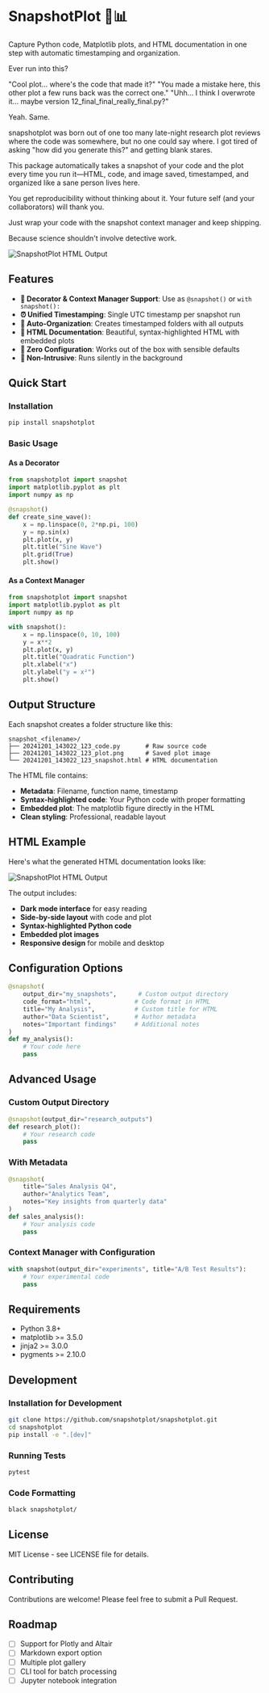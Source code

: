 # SnapshotPlot 📸📊

Capture Python code, Matplotlib plots, and HTML documentation in one step with automatic timestamping and organization.

Ever run into this?

"Cool plot... where's the code that made it?"
"You made a mistake here, this other plot a few runs back was the correct one."
"Uhh... I think I overwrote it... maybe version 12_final_final_really_final.py?"


Yeah. Same.

snapshotplot was born out of one too many late-night research plot reviews where the code was somewhere, but no one could say where. I got tired of asking "how did you generate this?" and getting blank stares.

This package automatically takes a snapshot of your code and the plot every time you run it—HTML, code, and image saved, timestamped, and organized like a sane person lives here.

You get reproducibility without thinking about it. Your future self (and your collaborators) will thank you.

Just wrap your code with the snapshot context manager and keep shipping.

Because science shouldn't involve detective work.

![SnapshotPlot HTML Output](assets/screenshot.png)

## Features

- **🔄 Decorator & Context Manager Support**: Use as `@snapshot()` or `with snapshot():`
- **⏰ Unified Timestamping**: Single UTC timestamp per snapshot run
- **📁 Auto-Organization**: Creates timestamped folders with all outputs
- **🎨 HTML Documentation**: Beautiful, syntax-highlighted HTML with embedded plots
- **🔧 Zero Configuration**: Works out of the box with sensible defaults
- **🚀 Non-Intrusive**: Runs silently in the background

## Quick Start

### Installation

```bash
pip install snapshotplot
```

### Basic Usage

#### As a Decorator

```python
from snapshotplot import snapshot
import matplotlib.pyplot as plt
import numpy as np

@snapshot()
def create_sine_wave():
    x = np.linspace(0, 2*np.pi, 100)
    y = np.sin(x)
    plt.plot(x, y)
    plt.title("Sine Wave")
    plt.grid(True)
    plt.show()
```

#### As a Context Manager

```python
from snapshotplot import snapshot
import matplotlib.pyplot as plt
import numpy as np

with snapshot():
    x = np.linspace(0, 10, 100)
    y = x**2
    plt.plot(x, y)
    plt.title("Quadratic Function")
    plt.xlabel("x")
    plt.ylabel("y = x²")
    plt.show()
```

## Output Structure

Each snapshot creates a folder structure like this:

```
snapshot_<filename>/
├── 20241201_143022_123_code.py       # Raw source code
├── 20241201_143022_123_plot.png      # Saved plot image
└── 20241201_143022_123_snapshot.html # HTML documentation
```

The HTML file contains:
- **Metadata**: Filename, function name, timestamp
- **Syntax-highlighted code**: Your Python code with proper formatting
- **Embedded plot**: The matplotlib figure directly in the HTML
- **Clean styling**: Professional, readable layout

## HTML Example

Here's what the generated HTML documentation looks like:

![SnapshotPlot HTML Output](assets/screenshot.png)

The output includes:
- **Dark mode interface** for easy reading
- **Side-by-side layout** with code and plot
- **Syntax-highlighted Python code**
- **Embedded plot images**
- **Responsive design** for mobile and desktop

## Configuration Options

```python
@snapshot(
    output_dir="my_snapshots",      # Custom output directory
    code_format="html",            # Code format in HTML
    title="My Analysis",           # Custom title for HTML
    author="Data Scientist",       # Author metadata
    notes="Important findings"     # Additional notes
)
def my_analysis():
    # Your code here
    pass
```

## Advanced Usage

### Custom Output Directory

```python
@snapshot(output_dir="research_outputs")
def research_plot():
    # Your research code
    pass
```

### With Metadata

```python
@snapshot(
    title="Sales Analysis Q4",
    author="Analytics Team",
    notes="Key insights from quarterly data"
)
def sales_analysis():
    # Your analysis code
    pass
```

### Context Manager with Configuration

```python
with snapshot(output_dir="experiments", title="A/B Test Results"):
    # Your experimental code
    pass
```

## Requirements

- Python 3.8+
- matplotlib >= 3.5.0
- jinja2 >= 3.0.0
- pygments >= 2.10.0

## Development

### Installation for Development

```bash
git clone https://github.com/snapshotplot/snapshotplot.git
cd snapshotplot
pip install -e ".[dev]"
```

### Running Tests

```bash
pytest
```

### Code Formatting

```bash
black snapshotplot/
```

## License

MIT License - see LICENSE file for details.

## Contributing

Contributions are welcome! Please feel free to submit a Pull Request.

## Roadmap

- [ ] Support for Plotly and Altair
- [ ] Markdown export option
- [ ] Multiple plot gallery
- [ ] CLI tool for batch processing
- [ ] Jupyter notebook integration 
